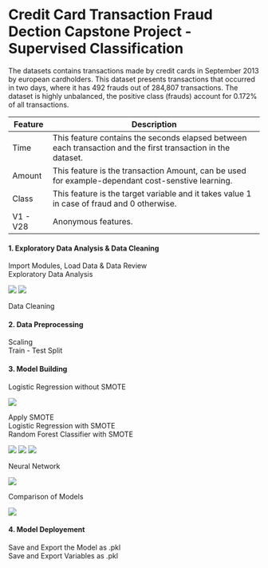 # Credit Card Transaction Fraud Dection Capstone Project - Supervised Classification

The datasets contains transactions made by credit cards in September 2013 by european cardholders. This dataset presents transactions that occurred in two days, where it has 492 frauds out of 284,807 transactions. The dataset is highly unbalanced, the positive class (frauds) account for 0.172% of all transactions.

|Feature | Description|
|---|---|
|Time |This feature contains the seconds elapsed between each transaction and the first transaction in the dataset.|
|Amount| This feature is the transaction Amount, can be used for example-dependant cost-senstive learning.|
|Class |This feature is the target variable and it takes value 1 in case of fraud and 0 otherwise.|
|V1 - V28 |Anonymous features.|


#### 1. Exploratory Data Analysis & Data Cleaning  
Import Modules, Load Data & Data Review  
Exploratory Data Analysis  

<img src='Class_Dist.PNG'>  

<img src='Corr_Class.PNG'>  

Data Cleaning  
#### 2. Data Preprocessing  
Scaling  
Train - Test Split  
#### 3. Model Building  
Logistic Regression without SMOTE  

<img src='Class_Rep.PNG'>  

Apply SMOTE  
Logistic Regression with SMOTE  
Random Forest Classifier with SMOTE  

<img src='Confusion.PNG'>  

<img src='Pre_Rec.PNG'>  

<img src='RF_Feature.PNG'>  

Neural Network  

<img src='NN.PNG'>  

Comparison of Models

<img src='Comparison.PNG'>  

####  4. Model Deployement   

Save and Export the Model as .pkl   
Save and Export Variables as .pkl   